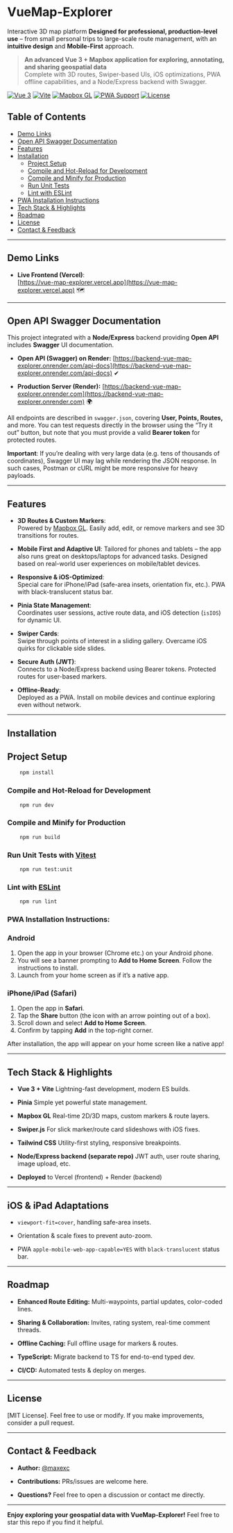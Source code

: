 # VueMap-Explorer

Interactive 3D map platform
**Designed for professional, production-level use** – from small personal trips to large-scale route management, with an **intuitive design** and **Mobile-First** approach.

> **An advanced Vue 3 + Mapbox application for exploring, annotating, and sharing geospatial data**  
> Complete with 3D routes, Swiper-based UIs, iOS optimizations, PWA offline capabilities, and a Node/Express backend with Swagger.

[![Vue 3](https://img.shields.io/badge/Vue-3.x-42b883.svg?logo=vue.js&logoColor=white)](https://vuejs.org/)
[![Vite](https://img.shields.io/badge/Vite-^4.x-646CFF.svg?logo=vite&logoColor=white)](https://vitejs.dev/)
[![Mapbox GL](https://img.shields.io/badge/Mapbox%20GL-Latest-blue.svg)](https://www.mapbox.com/)
[![PWA Support](https://img.shields.io/badge/PWA-Supported-brightgreen.svg?logo=pwa&logoColor=white)](#pwa-installation-instructions)
[![License](https://img.shields.io/badge/License-MIT-blue.svg)](#license)

## Table of Contents

- [Demo Links](#demo-links)
- [Open API Swagger Documentation](#swagger-api-documentation)
- [Features](#features)
- [Installation](#installation)
  - [Project Setup](#project-setup)
  - [Compile and Hot-Reload for Development](#compile-and-hot-reload-for-development)
  - [Compile and Minify for Production](#compile-and-minify-for-production)
  - [Run Unit Tests](#run-unit-tests)
  - [Lint with ESLint](#lint-with-eslint)
- [PWA Installation Instructions](#pwa-installation-instructions)
- [Tech Stack & Highlights](#tech-stack--highlights)
- [Roadmap](#roadmap)
- [License](#license)
- [Contact & Feedback](#contact--feedback)

---

## Demo Links

- **Live Frontend (Vercel)**:  
  [https://vue-map-explorer.vercel.app](https://vue-map-explorer.vercel.app) 🗺

---

## Open API Swagger Documentation

This project integrated with a **Node/Express** backend providing **Open API** includes **Swagger** UI documentation.

- **Open API (Swagger) on Render:**
  [https://backend-vue-map-explorer.onrender.com/api-docs](https://backend-vue-map-explorer.onrender.com/api-docs) ✔

- **Production Server (Render):**
  [https://backend-vue-map-explorer.onrender.com](https://backend-vue-map-explorer.onrender.com) 🌍

All endpoints are described in `swagger.json`, covering
**User, Points, Routes,** and more. You can test requests directly in the
browser using the “Try it out” button, but note that you must provide a valid
**Bearer token** for protected routes.

**Important**: If you’re dealing with very large data (e.g. tens of thousands of
coordinates), Swagger UI may lag while rendering the JSON response. In such
cases, Postman or cURL might be more responsive for heavy payloads.

---

## Features

- **3D Routes & Custom Markers**:  
  Powered by [Mapbox GL](https://www.mapbox.com/). Easily add, edit, or remove markers and see 3D transitions for routes.

- **Mobile First and Adaptive UI**:
  Tailored for phones and tablets – the app also runs great on desktops/laptops for advanced tasks. Designed based on real-world user experiences on mobile/tablet devices.

- **Responsive & iOS-Optimized**:  
  Special care for iPhone/iPad (safe-area insets, orientation fix, etc.). PWA with black-translucent status bar.

- **Pinia State Management**:  
  Coordinates user sessions, active route data, and iOS detection (`isIOS`) for dynamic UI.

- **Swiper Cards**:  
  Swipe through points of interest in a sliding gallery. Overcame iOS quirks for clickable side slides.

- **Secure Auth (JWT)**:  
  Connects to a Node/Express backend using Bearer tokens. Protected routes for user-based markers.

- **Offline-Ready**:  
  Deployed as a PWA. Install on mobile devices and continue exploring even without network.

---

## Installation

## Project Setup

```sh
    npm install
```

### Compile and Hot-Reload for Development

```sh
    npm run dev
```

### Compile and Minify for Production

```sh
    npm run build
```

### Run Unit Tests with [Vitest](https://vitest.dev/)

```sh
    npm run test:unit
```

### Lint with [ESLint](https://eslint.org/)

```sh
    npm run lint
```

### PWA Installation Instructions:

### Android

1. Open the app in your browser (Chrome etc.) on your Android phone.
2. You will see a banner prompting to **Add to Home Screen**. Follow the instructions to install.
3. Launch from your home screen as if it’s a native app.

### iPhone/iPad (Safari)

1. Open the app in **Safari**.
2. Tap the **Share** button (the icon with an arrow pointing out of a box).
3. Scroll down and select **Add to Home Screen**.
4. Confirm by tapping **Add** in the top-right corner.

After installation, the app will appear on your home screen like a native app!

---

## Tech Stack & Highlights

- **Vue 3 + Vite**
  Lightning-fast development, modern ES builds.

- **Pinia**
  Simple yet powerful state management.

- **Mapbox GL**
  Real-time 2D/3D maps, custom markers & route layers.

- **Swiper.js**
  For slick marker/route card slideshows with iOS fixes.

- **Tailwind CSS**
  Utility-first styling, responsive breakpoints.

- **Node/Express backend (separate repo)**
  JWT auth, user route sharing, image upload, etc.

- **Deployed** to Vercel (frontend) + Render (backend)

---

## iOS & iPad Adaptations

- `viewport-fit=cover`, handling safe-area insets.

- Orientation & scale fixes to prevent auto-zoom.

- PWA `apple-mobile-web-app-capable=YES` with `black-translucent` status bar.

---

## Roadmap

- **Enhanced Route Editing:** Multi-waypoints, partial updates, color-coded lines.

- **Sharing & Collaboration:** Invites, rating system, real-time comment threads.

- **Offline Caching:** Full offline usage for markers & routes.

- **TypeScript:** Migrate backend to TS for end-to-end typed dev.

- **CI/CD:** Automated tests & deploy on merges.

---

## License

[MIT License].
Feel free to use or modify. If you make improvements, consider a pull request.

---

## Contact & Feedback

- **Author:** [@maxexc](https://github.com/maxexc)

- **Contributions:** PRs/issues are welcome here.

- **Questions?** Feel free to open a discussion or contact me directly.

---

**Enjoy exploring your geospatial data with VueMap-Explorer!**
Feel free to star this repo if you find it helpful.
